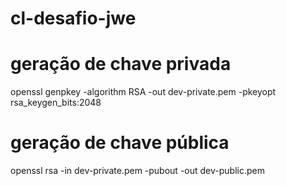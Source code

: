# cl-desafio-jwe


# geração de chave privada
openssl genpkey -algorithm RSA -out dev-private.pem -pkeyopt rsa_keygen_bits:2048


# geração de chave pública
openssl rsa -in dev-private.pem -pubout -out dev-public.pem
